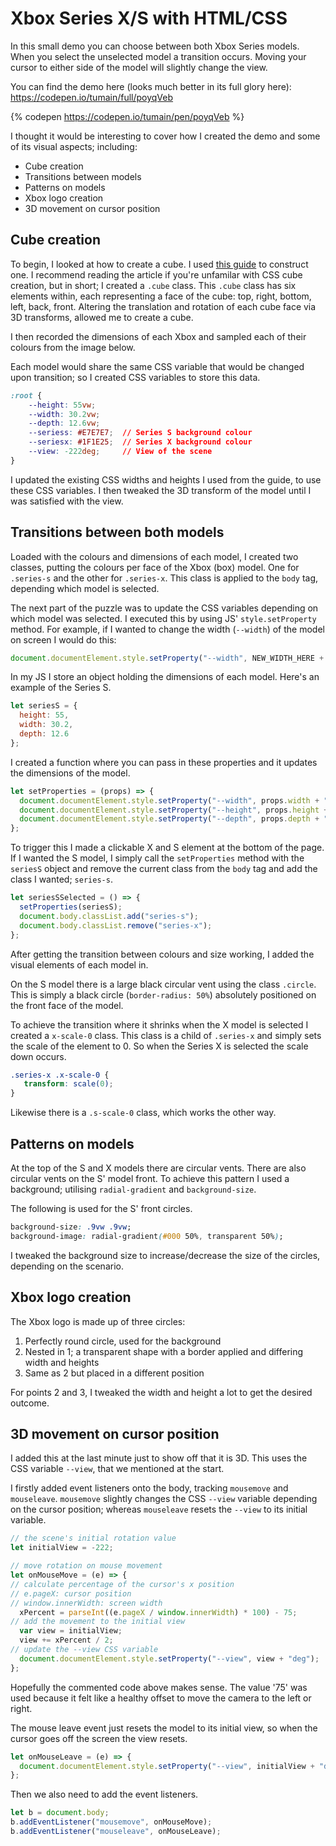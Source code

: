 # Xbox Series X/S with HTML/CSS

In this small demo you can choose between both Xbox Series models. When you select the unselected model a transition occurs. Moving your cursor to either side of the model will slightly change the view.

You can find the demo here (looks much better in its full glory here):
https://codepen.io/tumain/full/poyqVeb

{% codepen https://codepen.io/tumain/pen/poyqVeb %}

I thought it would be interesting to cover how I created the demo and some of its visual aspects; including:
* Cube creation
* Transitions between models
* Patterns on models
* Xbox logo creation
* 3D movement on cursor position

## Cube creation
To begin, I looked at how to create a cube. I used [this guide](https://davidwalsh.name/css-cube) to construct one. I recommend reading the article if you're unfamilar with CSS cube creation, but in short; I created a `.cube` class. This `.cube` class has six elements within, each representing a face of the cube: top, right, bottom, left, back, front. Altering the translation and rotation of each cube face via 3D transforms, allowed me to create a cube.

I then recorded the dimensions of each Xbox and sampled each of their colours from the image below.

Each model would share the same CSS variable that would be changed upon transition; so I created CSS variables to store this data.

```css
:root {
    --height: 55vw;
    --width: 30.2vw;
    --depth: 12.6vw;
    --seriess: #E7E7E7;  // Series S background colour
    --seriesx: #1F1E25;  // Series X background colour
    --view: -222deg;     // View of the scene
}
```
I updated the existing CSS widths and heights I used from the guide, to use these CSS variables. I then tweaked the 3D transform of the model until I was satisfied with the view.

## Transitions between both models

Loaded with the colours and dimensions of each model, I created two classes, putting the colours per face of the Xbox (box) model. One for `.series-s` and the other for `.series-x`. This class is applied to the `body` tag, depending which model is selected.

The next part of the puzzle was to update the CSS variables depending on which model was selected. I executed this by using JS' `style.setProperty` method. For example, if I wanted to change the width (`--width`) of the model on screen I would do this:

```js
document.documentElement.style.setProperty("--width", NEW_WIDTH_HERE + "vw");
```

In my JS I store an object holding the dimensions of each model. Here's an example of the Series S.

```js
let seriesS = {
  height: 55,
  width: 30.2,
  depth: 12.6
};
```
I created a function where you can pass in these properties and it updates the dimensions of the model.
```js
let setProperties = (props) => {
  document.documentElement.style.setProperty("--width", props.width + "vw");
  document.documentElement.style.setProperty("--height", props.height + "vw");
  document.documentElement.style.setProperty("--depth", props.depth + "vw");
};
```
To trigger this I made a clickable X and S element at the bottom of the page. If I wanted the S model, I simply call the `setProperties` method with the `seriesS` object and remove the current class from the `body` tag and add the class I wanted; `series-s`.

```js
let seriesSSelected = () => {
  setProperties(seriesS);
  document.body.classList.add("series-s");
  document.body.classList.remove("series-x");
};
```
After getting the transition between colours and size working, I added the visual elements of each model in. 

On the S model there is a large black circular vent using the class `.circle`. This is simply a black circle (`border-radius: 50%`) absolutely positioned on the front face of the model.

To achieve the transition where it shrinks when the X model is selected I created a `x-scale-0` class. This class is a child of `.series-x` and simply sets the scale of the element to 0. So when the Series X is selected the scale down occurs.

```css
.series-x .x-scale-0 {
   transform: scale(0);
}
```
Likewise there is a `.s-scale-0` class, which works the other way.


## Patterns on models
At the top of the S and X models there are circular vents. There are also circular vents on the S' model front. To achieve this pattern I used a background; utilising `radial-gradient` and `background-size`.

The following is used for the S' front circles.

```css
background-size: .9vw .9vw;
background-image: radial-gradient(#000 50%, transparent 50%);
```

I tweaked the background size to increase/decrease the size of the circles, depending on the scenario.

## Xbox logo creation
The Xbox logo is made up of three circles:
1. Perfectly round circle, used for the background
2. Nested in 1; a transparent shape with a border applied and differing width and heights
3. Same as 2 but placed in a different position

For points 2 and 3, I tweaked the width and height a lot to get the desired outcome.

## 3D movement on cursor position
I added this at the last minute just to show off that it is 3D. This uses the CSS variable `--view`, that we mentioned at the start.

I firstly added event listeners onto the body, tracking `mousemove` and `mouseleave`. `mousemove` slightly changes the CSS `--view` variable depending on the cursor position; whereas `mouseleave` resets the `--view` to its initial variable.

```js
// the scene's initial rotation value
let initialView = -222;

// move rotation on mouse movement
let onMouseMove = (e) => {
// calculate percentage of the cursor's x position
// e.pageX: cursor position
// window.innerWidth: screen width
  xPercent = parseInt((e.pageX / window.innerWidth) * 100) - 75;
// add the movement to the initial view
  var view = initialView;
  view += xPercent / 2;
// update the --view CSS variable
  document.documentElement.style.setProperty("--view", view + "deg");
};
```
Hopefully the commented code above makes sense. The value '75' was used because it felt like a healthy offset to move the camera to the left or right.

The mouse leave event just resets the model to its initial view, so when the cursor goes off the screen the view resets.
```js
let onMouseLeave = (e) => {
  document.documentElement.style.setProperty("--view", initialView + "deg");
};
```
Then we also need to add the event listeners.
```js
let b = document.body;
b.addEventListener("mousemove", onMouseMove);
b.addEventListener("mouseleave", onMouseLeave);
```